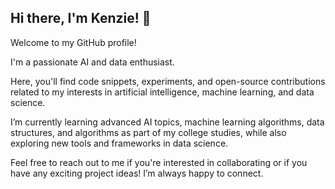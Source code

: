 ## Hi there, I'm Kenzie! 👋

Welcome to my GitHub profile! 

I'm a passionate AI and data enthusiast. 

Here, you'll find code snippets, experiments, and open-source contributions related to my interests in artificial intelligence, machine learning, and data science.

I’m currently learning advanced AI topics, machine learning algorithms, data structures, and algorithms as part of my college studies, while also exploring new tools and frameworks in data science.

Feel free to reach out to me if you're interested in collaborating or if you have any exciting project ideas! I’m always happy to connect.


